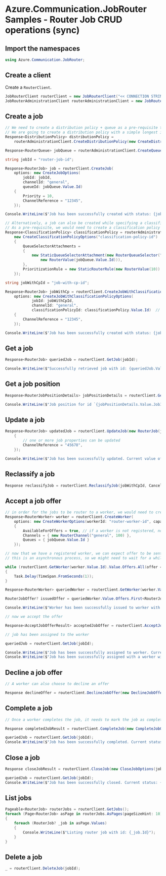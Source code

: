 # Azure.Communication.JobRouter Samples - Router Job CRUD operations (sync)

## Import the namespaces

```C# Snippet:Azure_Communication_JobRouter_Tests_Samples_UsingStatements
using Azure.Communication.JobRouter;
```

## Create a client

Create a `RouterClient`.

```C# Snippet:Azure_Communication_JobRouter_Tests_Samples_CreateClient
JobRouterClient routerClient = new JobRouterClient("<< CONNECTION STRING >>");
JobRouterAdministrationClient routerAdministrationClient = new JobRouterAdministrationClient("<< CONNECTION STRING >>");
```

## Create a job

```C# Snippet:Azure_Communication_JobRouter_Tests_Samples_Crud_CreateRouterJob
// We need to create a distribution policy + queue as a pre-requisite to start creating job
// We are going to create a distribution policy with a simple longest idle distribution mode
Response<DistributionPolicy> distributionPolicy =
    routerAdministrationClient.CreateDistributionPolicy(new CreateDistributionPolicyOptions("distribution-policy-id", TimeSpan.FromMinutes(5), new LongestIdleMode()));

Response<RouterQueue> jobQueue = routerAdministrationClient.CreateQueue(new CreateQueueOptions("job-queue-id", distributionPolicy.Value.Id));

string jobId = "router-job-id";

Response<RouterJob> job = routerClient.CreateJob(
    options: new CreateJobOptions(
        jobId: jobId,
        channelId: "general",
        queueId: jobQueue.Value.Id)
    {
        Priority = 10,
        ChannelReference = "12345",
    });

Console.WriteLine($"Job has been successfully created with status: {job.Value.Status}"); // "Queued"

// Alternatively, a job can also be created while specifying a classification policy
// As a pre-requisite, we would need to create a classification policy first
Response<ClassificationPolicy> classificationPolicy = routerAdministrationClient.CreateClassificationPolicy(
    new CreateClassificationPolicyOptions("classification-policy-id")
    {
        QueueSelectorAttachments =
        {
            new StaticQueueSelectorAttachment(new RouterQueueSelector("Id", LabelOperator.Equal,
                new RouterValue(jobQueue.Value.Id))),
        },
        PrioritizationRule = new StaticRouterRule(new RouterValue(10))
    });

string jobWithCpId = "job-with-cp-id";

Response<RouterJob> jobWithCp = routerClient.CreateJobWithClassificationPolicy(
    options: new CreateJobWithClassificationPolicyOptions(
            jobId: jobWithCpId,
            channelId: "general",
            classificationPolicyId: classificationPolicy.Value.Id)  // this is optional
    {
        ChannelReference = "12345",
    });

Console.WriteLine($"Job has been successfully created with status: {jobWithCp.Value.Status}"); // "PendingClassification"
```

## Get a job

```C# Snippet:Azure_Communication_JobRouter_Tests_Samples_Crud_GetRouterJob
Response<RouterJob> queriedJob = routerClient.GetJob(jobId);

Console.WriteLine($"Successfully retrieved job with id: {queriedJob.Value.Id}"); // "router-job-id"
```

## Get a job position

```C# Snippet:Azure_Communication_JobRouter_Tests_Samples_Crud_GetRouterJobPosition
Response<RouterJobPositionDetails> jobPositionDetails = routerClient.GetQueuePosition(jobId);

Console.WriteLine($"Job position for id `{jobPositionDetails.Value.JobId}` successfully retrieved. JobPosition: {jobPositionDetails.Value.Position}");
```

## Update a job

```C# Snippet:Azure_Communication_JobRouter_Tests_Samples_Crud_UpdateRouterJob
Response<RouterJob> updatedJob = routerClient.UpdateJob(new RouterJob(jobId)
    {
        // one or more job properties can be updated
        ChannelReference = "45678",
    });

Console.WriteLine($"Job has been successfully updated. Current value of channelReference: {updatedJob.Value.ChannelReference}"); // "45678"
```

## Reclassify a job

```C# Snippet:Azure_Communication_JobRouter_Tests_Samples_Crud_ReclassifyRouterJob
Response reclassifyJob = routerClient.ReclassifyJob(jobWithCpId, CancellationToken.None);
```

## Accept a job offer

```C# Snippet:Azure_Communication_JobRouter_Tests_Samples_Crud_AcceptJobOffer
// in order for the jobs to be router to a worker, we would need to create a worker with the appropriate queue and channel association
Response<RouterWorker> worker = routerClient.CreateWorker(
    options: new CreateWorkerOptions(workerId: "router-worker-id", capacity: 100)
    {
        AvailableForOffers = true, // if a worker is not registered, no offer will be issued
        Channels = { new RouterChannel("general", 100) },
        Queues = { jobQueue.Value.Id }
    });

// now that we have a registered worker, we can expect offer to be sent to the worker
// this is an asynchronous process, so we might need to wait for a while

while (routerClient.GetWorker(worker.Value.Id).Value.Offers.All(offer => offer.JobId != jobId))
{
    Task.Delay(TimeSpan.FromSeconds(1));
}

Response<RouterWorker> queriedWorker = routerClient.GetWorker(worker.Value.Id);

RouterJobOffer? issuedOffer = queriedWorker.Value.Offers.First<RouterJobOffer>(offer => offer.JobId == jobId);

Console.WriteLine($"Worker has been successfully issued to worker with offerId: {issuedOffer.OfferId} and offer expiry time: {issuedOffer.ExpiresAt}");

// now we accept the offer

Response<AcceptJobOfferResult> acceptedJobOffer = routerClient.AcceptJobOffer(worker.Value.Id, issuedOffer.OfferId);

// job has been assigned to the worker

queriedJob = routerClient.GetJob(jobId);

Console.WriteLine($"Job has been successfully assigned to worker. Current job status: {queriedJob.Value.Status}"); // "Assigned"
Console.WriteLine($"Job has been successfully assigned with a worker with assignment id: {acceptedJobOffer.Value.AssignmentId}");
```

## Decline a job offer

```C# Snippet:Azure_Communication_JobRouter_Tests_Samples_Crud_DeclineJobOffer
// A worker can also choose to decline an offer

Response declineOffer = routerClient.DeclineJobOffer(new DeclineJobOfferOptions(worker.Value.Id, issuedOffer.OfferId));
```

## Complete a job

```C# Snippet:Azure_Communication_JobRouter_Tests_Samples_Crud_CompleteRouterJob
// Once a worker completes the job, it needs to mark the job as completed

Response completedJobResult = routerClient.CompleteJob(new CompleteJobOptions(jobId, acceptedJobOffer.Value.AssignmentId));

queriedJob = routerClient.GetJob(jobId);
Console.WriteLine($"Job has been successfully completed. Current status: {queriedJob.Value.Status}"); // "Completed"
```

## Close a job

```C# Snippet:Azure_Communication_JobRouter_Tests_Samples_Crud_CloseRouterJob
Response closeJobResult = routerClient.CloseJob(new CloseJobOptions(jobId, acceptedJobOffer.Value.AssignmentId));

queriedJob = routerClient.GetJob(jobId);
Console.WriteLine($"Job has been successfully closed. Current status: {queriedJob.Value.Status}"); // "Closed"
```

## List jobs

```C# Snippet:Azure_Communication_JobRouter_Tests_Samples_Crud_GetRouterJobs
Pageable<RouterJob> routerJobs = routerClient.GetJobs();
foreach (Page<RouterJob> asPage in routerJobs.AsPages(pageSizeHint: 10))
{
    foreach (RouterJob? _job in asPage.Values)
    {
        Console.WriteLine($"Listing router job with id: {_job.Id}");
    }
}
```

## Delete a job

```C# Snippet:Azure_Communication_JobRouter_Tests_Samples_Crud_DeleteRouterJob
_ = routerClient.DeleteJob(jobId);
```
